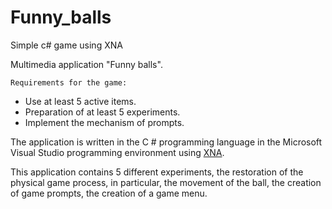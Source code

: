 # Funny_balls
Simple c# game using XNA

Multimedia application "Funny balls".
```
Requirements for the game:
```
* Use at least 5 active items.
* Preparation of at least 5 experiments.
* Implement the mechanism of prompts.

The application is written in the C # programming language in the Microsoft Visual Studio programming environment using [XNA](https://msdn.microsoft.com/en-us/library/bb200104.aspx).

This application contains 5 different experiments, the restoration of the physical game process, in particular, the movement of the ball, the creation of game prompts, the creation of a game menu.
